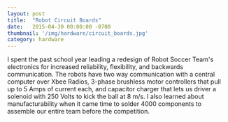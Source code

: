 ```yaml
---
layout: post
title:  "Robot Circuit Boards"
date:   2015-04-30 00:00:00 -0700
thumbnail: '/img/hardware/circuit_boards.jpg'
category: hardware
---
```

I spent the past school year leading a redesign of Robot Soccer Team's electronics for increased reliability, flexibility, and backwards communication. The robots have two way communication with a central computer over Xbee Radios, 3-phase brushless motor controllers that pull up to 5 Amps of current each, and capacitor charger that lets us driver a solenoid with 250 Volts to kick the ball at 8 m/s. I also learned about manufacturability when it came time to solder 4000 components to assemble our entire team before the competition.